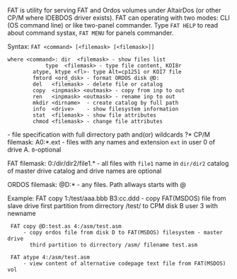 FAT is utility for serving FAT and Ordos volumes under AltairDos (or other CP/M
where IDEBDOS driver exists). FAT can operating with two modes: CLI (OS command
line) or like two-panel commander. Type `FAT HELP` to read about command systax,
`FAT MENU` for panels commander.

Syntax: `FAT <command> [<filemask> [<filemask>]]`

	where <command>: dir  <filemask> - show files list
        		type  <filemask> - type file content, KOI8r
			atype, ktype <fl>- type Alt=cp1251 or KOI7 file
			fmtord <ord_dsk> - format ORDOS disk @D:
			del   <filemask> - delete file or catalog
			copy  <inpmask> <outmask> - copy from inp to out
			ren   <inpmask> <outmask> - rename inp to out
			mkdir <dirname>  - create catalog by full path
			info  <drive>    - show filesystem information
			stat  <filemask> - show file attributes
			chmod <filemask> - change file attributes

<filemask> - file specification with full dirrectory path and(or) wildcards ?*
		CP/M filemask: A0:*.ext - files with any names and extension
		`ext` in user 0 of drive A. `0`-optional

FAT filemask:   0:/dir/dir2/file1.* - all files with `file1` name
		in `dir/dir2` catalog of master drive
		catalog and drive names are optional

ORDOS filemask: @D:* - any files. Path allways starts with @

Example: 
	 FAT copy 1:/test/aaa.bbb B3:cc.ddd
         - copy FAT(MSDOS) file from slave drive first partition from
           dirrectory /test/ to CPM disk B user 3 with newname

	 FAT copy @D:test.as 4:/asm/test.asm
         - copy ordos file from disk D to FAT(MSDOS) filesystem - master drive
           third partition to dirrectory /asm/ filename test.asm

	 FAT atype 4:/asm/test.asm
         - view content of alternative codepage text file from FAT(MSDOS) vol

